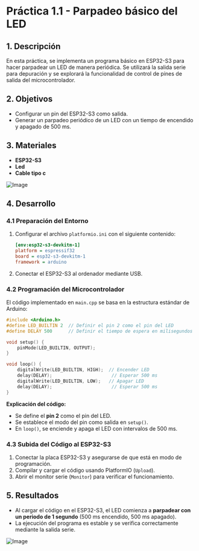# Práctica 1.1 - Parpadeo básico del LED

## 1. Descripción
En esta práctica, se implementa un programa básico en ESP32-S3 para hacer parpadear un LED de manera periódica. Se utilizará la salida serie para depuración y se explorará la funcionalidad de control de pines de salida del microcontrolador.

## 2. Objetivos
- Configurar un pin del ESP32-S3 como salida.
- Generar un parpadeo periódico de un LED con un tiempo de encendido y apagado de 500 ms.

## 3. Materiales
- **ESP32-S3**
- **Led**
- **Cable tipo c**

![Image](https://github.com/user-attachments/assets/19769dc3-83b1-4c3a-9392-3f512ddd5112)

## 4. Desarrollo

### 4.1 Preparación del Entorno
1. Configurar el archivo `platformio.ini` con el siguiente contenido:
   ```ini
   [env:esp32-s3-devkitm-1]
   platform = espressif32
   board = esp32-s3-devkitm-1
   framework = arduino
   ```
2. Conectar el ESP32-S3 al ordenador mediante USB.

### 4.2 Programación del Microcontrolador
El código implementado en `main.cpp` se basa en la estructura estándar de Arduino:
```cpp
#include <Arduino.h>
#define LED_BUILTIN 2  // Definir el pin 2 como el pin del LED
#define DELAY 500      // Definir el tiempo de espera en milisegundos

void setup() {
    pinMode(LED_BUILTIN, OUTPUT);
}

void loop() {
    digitalWrite(LED_BUILTIN, HIGH);  // Encender LED
    delay(DELAY);                      // Esperar 500 ms
    digitalWrite(LED_BUILTIN, LOW);   // Apagar LED
    delay(DELAY);                      // Esperar 500 ms
}
```
**Explicación del código:**
- Se define el **pin 2** como el pin del LED.
- Se establece el modo del pin como salida en `setup()`.
- En `loop()`, se enciende y apaga el LED con intervalos de 500 ms.

### 4.3 Subida del Código al ESP32-S3
1. Conectar la placa ESP32-S3 y asegurarse de que está en modo de programación.
2. Compilar y cargar el código usando PlatformIO (`Upload`).
3. Abrir el monitor serie (`Monitor`) para verificar el funcionamiento.

## 5. Resultados
- Al cargar el código en el ESP32-S3, el LED comienza a **parpadear con un periodo de 1 segundo** (500 ms encendido, 500 ms apagado).
- La ejecución del programa es estable y se verifica correctamente mediante la salida serie.

![Image](https://github.com/user-attachments/assets/5fc3b3ff-44dd-4ac4-866e-1aafdf58beb1)


